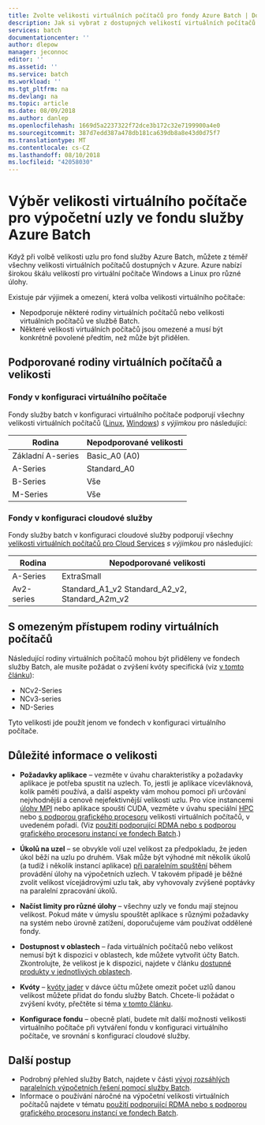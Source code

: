 ```yaml
---
title: Zvolte velikosti virtuálních počítačů pro fondy Azure Batch | Dokumentace Microsoftu
description: Jak si vybrat z dostupných velikostí virtuálních počítačů pro výpočetní uzly ve fondech Azure Batch
services: batch
documentationcenter: ''
author: dlepow
manager: jeconnoc
editor: ''
ms.assetid: ''
ms.service: batch
ms.workload: ''
ms.tgt_pltfrm: na
ms.devlang: na
ms.topic: article
ms.date: 08/09/2018
ms.author: danlep
ms.openlocfilehash: 1669d5a2237322f72dce3b172c32e7199900a4e0
ms.sourcegitcommit: 387d7edd387a478db181ca639db8a8e43d0d75f7
ms.translationtype: MT
ms.contentlocale: cs-CZ
ms.lasthandoff: 08/10/2018
ms.locfileid: "42058030"
---
```

# <a name="choose-a-vm-size-for-compute-nodes-in-an-azure-batch-pool"></a>Výběr velikosti virtuálního počítače pro výpočetní uzly ve fondu služby Azure Batch

Když při volbě velikosti uzlu pro fond služby Azure Batch, můžete z téměř všechny velikosti virtuálních počítačů dostupných v Azure. Azure nabízí širokou škálu velikostí pro virtuální počítače Windows a Linux pro různé úlohy. 

Existuje pár výjimek a omezení, která volba velikosti virtuálního počítače:
* Nepodporuje některé rodiny virtuálních počítačů nebo velikosti virtuálních počítačů ve službě Batch. 
* Některé velikosti virtuálních počítačů jsou omezené a musí být konkrétně povolené předtím, než může být přidělen.


## <a name="supported-vm-families-and-sizes"></a>Podporované rodiny virtuálních počítačů a velikosti

### <a name="pools-in-virtual-machine-configuration"></a>Fondy v konfiguraci virtuálního počítače

Fondy služby batch v konfiguraci virtuálního počítače podporují všechny velikosti virtuálních počítačů ([Linux](../virtual-machines/linux/sizes.md), [Windows](../virtual-machines/windows/sizes.md)) *s výjimkou* pro následující:

| Rodina  | Nepodporované velikosti  |
|---------|---------|
| Základní A-series | Basic_A0 (A0) |
| A-Series | Standard_A0 |
| B-Series | Vše |
| M-Series | Vše |



### <a name="pools-in-cloud-service-configuration"></a>Fondy v konfiguraci cloudové služby

Fondy služby batch v konfiguraci cloudové služby podporují všechny [velikosti virtuálních počítačů pro Cloud Services](../cloud-services/cloud-services-sizes-specs.md) *s výjimkou* pro následující:

| Rodina  | Nepodporované velikosti  |
|---------|---------|
| A-Series | ExtraSmall |
| Av2-series | Standard_A1_v2 Standard_A2_v2, Standard_A2m_v2 |

## <a name="restricted-vm-families"></a>S omezeným přístupem rodiny virtuálních počítačů
Následující rodiny virtuálních počítačů mohou být přiděleny ve fondech služby Batch, ale musíte požádat o zvýšení kvóty specifická (viz [v tomto článku](batch-quota-limit.md#increase-a-quota)):
* NCv2-Series
* NCv3-series
* ND-Series

Tyto velikosti jde použít jenom ve fondech v konfiguraci virtuálního počítače.

## <a name="size-considerations"></a>Důležité informace o velikosti

* **Požadavky aplikace** – vezměte v úvahu charakteristiky a požadavky aplikace je potřeba spustit na uzlech. To, jestli je aplikace vícevláknová, kolik paměti používá, a další aspekty vám mohou pomoci při určování nejvhodnější a cenově nejefektivnější velikosti uzlu. Pro více instancemi [úlohy MPI](batch-mpi.md) nebo aplikace spouští CUDA, vezměte v úvahu speciální [HPC](../virtual-machines/linux/sizes-hpc.md) nebo [s podporou grafického procesoru](../virtual-machines/linux/sizes-gpu.md) velikosti virtuálních počítačů, v uvedeném pořadí. (Viz [použití podporující RDMA nebo s podporou grafického procesoru instancí ve fondech Batch](batch-pool-compute-intensive-sizes.md).) 

* **Úkolů na uzel** – se obvykle volí uzel velikost za předpokladu, že jeden úkol běží na uzlu po druhém. Však může být výhodné mít několik úkolů (a tudíž i několik instancí aplikace) [při paralelním spuštění](batch-parallel-node-tasks.md) během provádění úlohy na výpočetních uzlech. V takovém případě je běžné zvolit velikost vícejádrovými uzlu tak, aby vyhovovaly zvýšené poptávky na paralelní zpracování úkolů.

* **Načíst limity pro různé úlohy** – všechny uzly ve fondu mají stejnou velikost. Pokud máte v úmyslu spouštět aplikace s různými požadavky na systém nebo úrovně zatížení, doporučujeme vám používat oddělené fondy. 

* **Dostupnost v oblastech** – řada virtuálních počítačů nebo velikost nemusí být k dispozici v oblastech, kde můžete vytvořit účty Batch. Zkontrolujte, že velikost je k dispozici, najdete v článku [dostupné produkty v jednotlivých oblastech](https://azure.microsoft.com/regions/services/).

* **Kvóty** – [kvóty jader](batch-quota-limit.md#resource-quotas) v dávce účtu můžete omezit počet uzlů danou velikost můžete přidat do fondu služby Batch. Chcete-li požádat o zvýšení kvóty, přečtěte si téma [v tomto článku](batch-quota-limit.md#increase-a-quota). 

* **Konfigurace fondu** – obecně platí, budete mít další možnosti velikosti virtuálního počítače při vytváření fondu v konfiguraci virtuálního počítače, ve srovnání s konfigurací cloudové služby.

## <a name="next-steps"></a>Další postup

* Podrobný přehled služby Batch, najdete v části [vývoj rozsáhlých paralelních výpočetních řešení pomocí služby Batch](batch-api-basics.md).
* Informace o používání náročné na výpočetní velikosti virtuálních počítačů najdete v tématu [použití podporující RDMA nebo s podporou grafického procesoru instancí ve fondech Batch](batch-pool-compute-intensive-sizes.md). 



